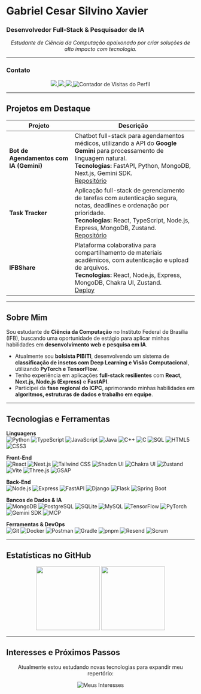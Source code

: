 # Gabriel Cesar Silvino Xavier
### Desenvolvedor Full-Stack & Pesquisador de IA

<p align="center">
<em>Estudante de Ciência da Computação apaixonado por criar soluções de alto impacto com tecnologia.</em>
</p>

---

### Contato

<p align="center">
  <a href="https://www.linkedin.com/in/gabriel-cesar-silvino-xavier-006052346/" target="_blank">
    <img src="https://img.shields.io/badge/LinkedIn-0077B5?style=for-the-badge&logo=linkedin&logoColor=white"/>
  </a>
  <a href="mailto:gabrielcesar.business@gmail.com" target="_blank">
    <img src="https://img.shields.io/badge/Email-D14836?style=for-the-badge&logo=gmail&logoColor=white"/>
  </a>
  <a href="https://github.com/gabrielcesar-dev" target="_blank">
    <img src="https://img.shields.io/badge/GitHub-24292F?style=for-the-badge&logo=github&logoColor=white"/>
  </a>
  <img src="https://komarev.com/ghpvc/?username=gabrielcesar-dev&color=7B68EE&style=for-the-badge" alt="Contador de Visitas do Perfil"/>
</p>

---

## Projetos em Destaque

| Projeto | Descrição |
|----------|------------|
| **Bot de Agendamentos com IA (Gemini)** | Chatbot full-stack para agendamentos médicos, utilizando a API do **Google Gemini** para processamento de linguagem natural. <br> **Tecnologias:** FastAPI, Python, MongoDB, Next.js, Gemini SDK. <br> [Repositório](https://github.com/gabrielcesar-dev/ChatBot-Agend) |
| **Task Tracker** | Aplicação full-stack de gerenciamento de tarefas com autenticação segura, notas, deadlines e ordenação por prioridade. <br> **Tecnologias:** React, TypeScript, Node.js, Express, MongoDB, Zustand. <br> [Repositório](https://github.com/gabrielcesar-dev/task-tracker) |
| **IFBShare** | Plataforma colaborativa para compartilhamento de materiais acadêmicos, com autenticação e upload de arquivos. <br> **Tecnologias:** React, Node.js, Express, MongoDB, Chakra UI, Zustand. <br> [Deploy](https://ifbshare-front.vercel.app) |

---

## Sobre Mim

Sou estudante de **Ciência da Computação** no Instituto Federal de Brasília (IFB), buscando uma oportunidade de estágio para aplicar minhas habilidades em **desenvolvimento web e pesquisa em IA**.

- Atualmente sou **bolsista PIBITI**, desenvolvendo um sistema de **classificação de insetos com Deep Learning e Visão Computacional**, utilizando **PyTorch e TensorFlow**.
- Tenho experiência em aplicações **full-stack resilientes** com **React, Next.js, Node.js (Express)** e **FastAPI**.
- Participei da **fase regional do ICPC**, aprimorando minhas habilidades em **algoritmos, estruturas de dados e trabalho em equipe**.

---

## Tecnologias e Ferramentas

<p align="center">

**Linguagens**  
![Python](https://img.shields.io/badge/Python-3776AB?style=for-the-badge&logo=python&logoColor=white)
![TypeScript](https://img.shields.io/badge/TypeScript-3178C6?style=for-the-badge&logo=typescript&logoColor=white)
![JavaScript](https://img.shields.io/badge/JavaScript-F7DF1E?style=for-the-badge&logo=javascript&logoColor=black)
![Java](https://img.shields.io/badge/Java-ED8B00?style=for-the-badge&logo=openjdk&logoColor=white)
![C++](https://img.shields.io/badge/C++-00599C?style=for-the-badge&logo=cplusplus&logoColor=white)
![C](https://img.shields.io/badge/C-A8B9CC?style=for-the-badge&logo=c&logoColor=black)
![SQL](https://img.shields.io/badge/SQL-4479A1?style=for-the-badge&logo=mysql&logoColor=white)
![HTML5](https://img.shields.io/badge/HTML5-E34F26?style=for-the-badge&logo=html5&logoColor=white)
![CSS3](https://img.shields.io/badge/CSS3-1572B6?style=for-the-badge&logo=css3&logoColor=white)

**Front-End**  
![React](https://img.shields.io/badge/React-61DAFB?style=for-the-badge&logo=react&logoColor=black)
![Next.js](https://img.shields.io/badge/Next.js-000000?style=for-the-badge&logo=nextdotjs&logoColor=white)
![Tailwind CSS](https://img.shields.io/badge/Tailwind_CSS-38B2AC?style=for-the-badge&logo=tailwind-css&logoColor=white)
![Shadcn UI](https://img.shields.io/badge/Shadcn_UI-000000?style=for-the-badge)
![Chakra UI](https://img.shields.io/badge/Chakra_UI-319795?style=for-the-badge&logo=chakraui&logoColor=white)
![Zustand](https://img.shields.io/badge/Zustand-000000?style=for-the-badge)
![Vite](https://img.shields.io/badge/Vite-646CFF?style=for-the-badge&logo=vite&logoColor=white)
![Three.js](https://img.shields.io/badge/Three.js-000000?style=for-the-badge&logo=three.js&logoColor=white)
![GSAP](https://img.shields.io/badge/GSAP-88CE02?style=for-the-badge)

**Back-End**  
![Node.js](https://img.shields.io/badge/Node.js-339933?style=for-the-badge&logo=nodedotjs&logoColor=white)
![Express](https://img.shields.io/badge/Express-000000?style=for-the-badge&logo=express&logoColor=white)
![FastAPI](https://img.shields.io/badge/FastAPI-009688?style=for-the-badge&logo=fastapi&logoColor=white)
![Django](https://img.shields.io/badge/Django-092E20?style=for-the-badge&logo=django&logoColor=white)
![Flask](https://img.shields.io/badge/Flask-000000?style=for-the-badge&logo=flask&logoColor=white)
![Spring Boot](https://img.shields.io/badge/Spring_Boot-6DB33F?style=for-the-badge&logo=springboot&logoColor=white)

**Bancos de Dados & IA**  
![MongoDB](https://img.shields.io/badge/MongoDB-47A248?style=for-the-badge&logo=mongodb&logoColor=white)
![PostgreSQL](https://img.shields.io/badge/PostgreSQL-4169E1?style=for-the-badge&logo=postgresql&logoColor=white)
![SQLite](https://img.shields.io/badge/SQLite-07405E?style=for-the-badge&logo=sqlite&logoColor=white)
![MySQL](https://img.shields.io/badge/MySQL-4479A1?style=for-the-badge&logo=mysql&logoColor=white)
![TensorFlow](https://img.shields.io/badge/TensorFlow-FF6F00?style=for-the-badge&logo=tensorflow&logoColor=white)
![PyTorch](https://img.shields.io/badge/PyTorch-EE4C2C?style=for-the-badge&logo=pytorch&logoColor=white)
![Gemini SDK](https://img.shields.io/badge/Gemini_SDK-4285F4?style=for-the-badge)
![MCP](https://img.shields.io/badge/MCP-000000?style=for-the-badge)

**Ferramentas & DevOps**  
![Git](https://img.shields.io/badge/Git-F05032?style=for-the-badge&logo=git&logoColor=white)
![Docker](https://img.shields.io/badge/Docker-2496ED?style=for-the-badge&logo=docker&logoColor=white)
![Postman](https://img.shields.io/badge/Postman-FF6C37?style=for-the-badge&logo=postman&logoColor=white)
![Gradle](https://img.shields.io/badge/Gradle-02303A?style=for-the-badge&logo=gradle&logoColor=white)
![pnpm](https://img.shields.io/badge/pnpm-F69220?style=for-the-badge&logo=pnpm&logoColor=white)
![Resend](https://img.shields.io/badge/Resend-000000?style=for-the-badge)
![Scrum](https://img.shields.io/badge/Scrum-0052CC?style=for-the-badge&logo=jira&logoColor=white)

</p>

---

## Estatísticas no GitHub

<p align="center">
  <img height="170em" src="https://github-readme-stats.vercel.app/api/top-langs/?username=gabrielcesar-dev&layout=compact&langs_count=8&theme=dracula&hide=html,css"/>
  <img height="170em" src="https://github-readme-stats.vercel.app/api?username=gabrielcesar-dev&show_icons=true&theme=dracula&include_all_commits=true&count_private=true"/>
</p>

---

## Interesses e Próximos Passos

<p align="center">
Atualmente estou estudando novas tecnologias para expandir meu repertório:
</p>

<p align="center">
  <img src="https://go-skill-icons.vercel.app/api/icons?i=solidity,rust,go,nestjs,graphql,kubernetes,langchain,flutter" alt="Meus Interesses"/>
</p>
